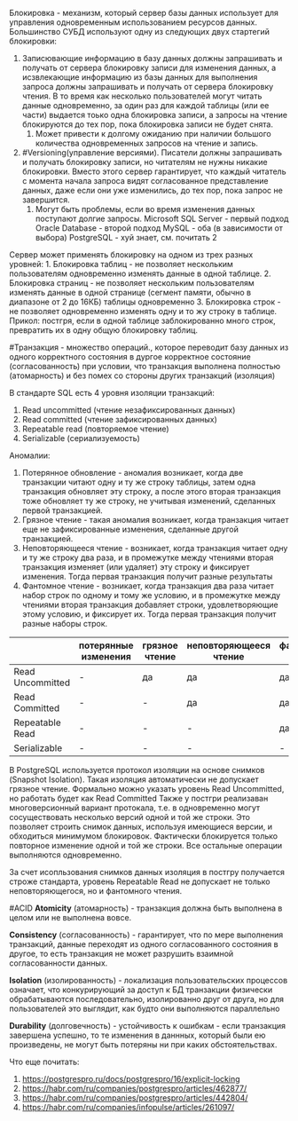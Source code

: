Блокировка - механизм, который сервер базы данных использует для управления одновременным использованием ресурсов данных. Большинство СУБД используют одну из следующих двух стартегий блокировки:
1. Записювающие информацию в базу данных должны запрашивать и получать от сервера блокировку записи для изменения данных, а исзвлекающие информацию из базы данных для выполнения запроса должны запрашивать и получать от сервера блокировку чтения. В то время как несколько пользователей могут читать данные одновременно, за один раз для каждой таблицы (или ее части) выдается тоько одна блокировка записи, а запросы на чтение блокируются до тех пор, пока блокировка записи не будет снята.
	1. Может привести к долгому ожиданию при наличии большого количества одновременных запросов на чтение и запись.
2. #Versioning(управление версиями). Писатели должны запрашивать и получать блокировку записи, но читателям не нужны никакие блокировки. Вместо этого сервер гарантирует, что каждый читатель с момента начала запроса видят согласованное представление данных, даже если они уже изменились, до тех пор, пока запрос не завершится. 
	1. Могут быть проблемы, если во время изменения данных поступают долгие запросы.
Microsoft SQL Server - первый подход
Oracle Database - второй подход
MySQL - оба (в зависимости от выбора)
PostgreSQL - хуй знает, см. почитать 2

Сервер может применять блокировку на одном из трех разных уровней:
	1. Блокировка таблиц - не позволяет нескольким пользователям одновременно изменять данные в одной таблице.
	2. Блокировка страниц - не позволяет нескольким пользователям изменять данные в одной странице (сегмент памяти, обычно в диапазоне от 2 до 16КБ) таблицы одновременно
	3. Блокировка строк - не позволяет одновременно изменять одну и то жу строку в таблице. Прикол: постгря, если в одной таблице заблокированно много строк, превратить их в одну общую блокировку таблиц.

#Транзакция - множество операций., которое переводит базу данных из одного корректного состояния в дургое корректное состояние (согласованность) при условии, что транзакция выполнена полностью (атомарность) и без помех со стороны других транзакций (изоляция)

В стандарте SQL есть 4 уровня изоляции транзакций:
1. Read uncommitted (чтение незафиксированных данных)
2. Read committed (чтение зафиксированных данных)
3. Repeatable read (повторяемое чтение)
4. Serializable (сериализуемость) 

Аномалии:
1. Потерянное обновление - аномалия возникает, когда две транзакции читают одну и ту же строку таблицы, затем одна транзакция обновляет эту строку, а после этого вторая транзакция тоже обновляет ту же строку, не учитывая изменений, сделанных первой транзакцией. 
2. Грязное чтение - такая аномалия возникает, когда транзакция читает еще не зафиксированные изменения, сделанные другой транзакцией.
3. Неповторяющееся чтение - возникает, когда транзакция читает одну и ту же строку два раза, и в промежутке между чтениями вторая транзакция изменяет (или удаляет) эту строку и фиксирует изменения. Тогда первая транзакция получит разные результаты
4. Фантомное чтение - возникает, когда транзакция два раза читает набор строк по одному и тому же условию, и в промежутке между чтениями вторая транзакция добавляет строки, удовлетворяющие этому условию, и фиксирует их. Тогда первая транзакция получит разные наборы строк. 


|                     | потерянные <br>изменения | грязное<br>чтение | неповторяющееся<br>чтение | фантомное <br>чтение | другие<br>аномалии |
| ------------------- | ------------------------ | ----------------- | ------------------------- | -------------------- | ------------------ |
| Read<br>Uncommitted | -                        | да                | да                        | да                   | да                 |
| Read <br>Committed  | -                        | -                 | да                        | да                   | да                 |
| Repeatable<br>Read  | -                        | -                 | -                         | да                   | да                 |
| Serializable        | -                        | -                 | -                         | -                    | -                  |

В PostgreSQL используется протокол изоляции на основе снимков (Snapshot Isolation). Такая изоляция автоматически не допускает грязное чтение. Формально можно указать уровень Read Uncommitted, но работать будет как Read Committed
Также у постгри реализаван многоверсионный вариант протокала, т.е. в одновременно могут сосуществовать несколько версий одной и той же строки. Это позволяет строить снимок данных, используя имеющиеся версии, и обходиться минимумом блокировок. Фактически блокируется только повторное изменение одной и той же строки. Все остальные операции выполняются одновременно.

За счет исопльзования снимков данных изоляция в постгру получается строже стандарта, уровень Repeatable Read не допускает не только неповторяющегося, но и фантомного чтения.
 
#ACID 
**Atomicity** (атомарность) - транзакция должна быть выполнена в целом или не выполнена вовсе.

**Consistency** (согласованность) - гарантирует, что по мере выполнения транзакций, данные переходят из одного согласованного состояния в другое, то есть транзакция не может разрушить взаимной согласованности данных.

**Isolation** (изолированность) - локализация пользовательских процессов означает, что конкурирующий за доступ к БД транзакции физически обрабатываются последовательно, изолированно друг от друга, но для пользователей это выглядит, как будто они выполняются параллельно

**Durability** (долговечность) - устойчивость к ошибкам - если транзакция завершена успешно, то те изменения в даннных, который были ею произведены, не могут быть потеряны ни при каких обстоятельствах.



Что еще почитать:
1. https://postgrespro.ru/docs/postgrespro/16/explicit-locking
2. https://habr.com/ru/companies/postgrespro/articles/462877/
3. https://habr.com/ru/companies/postgrespro/articles/442804/
4. https://habr.com/ru/companies/infopulse/articles/261097/
